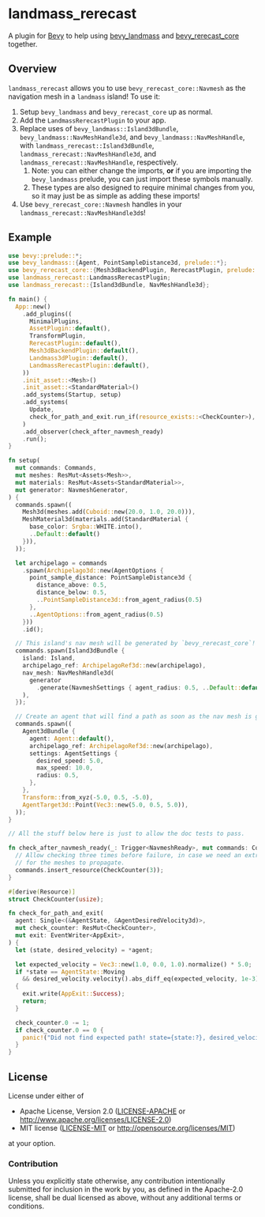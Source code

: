 # landmass_rerecast

A plugin for [Bevy](https://bevyengine.org) to help using
[bevy_landmass](https://github.com/andriyDev/landmass) and
[bevy_rerecast_core](https://github.com/janhohenheim/rerecast) together.

## Overview

`landmass_rerecast` allows you to use `bevy_rerecast_core::Navmesh` as the
navigation mesh in a `landmass` island! To use it:

1. Setup `bevy_landmass` and `bevy_rerecast_core` up as normal.
2. Add the `LandmassRerecastPlugin` to your app.
3. Replace uses of `bevy_landmass::Island3dBundle`,
   `bevy_landmass::NavMeshHandle3d`, and `bevy_landmass::NavMeshHandle`, with
   `landmass_rerecast::Island3dBundle`, `landmass_rerecast::NavMeshHandle3d`, and
   `landmass_rerecast::NavMeshHandle`, respectively.
   1. Note: you can either change the imports, **or** if you are importing the
      `bevy_landmass` prelude, you can just import these symbols manually.
   2. These types are also designed to require minimal changes from you, so it
      may just be as simple as adding these imports!
4. Use `bevy_rerecast_core::Navmesh` handles in your
   `landmass_rerecast::NavMeshHandle3d`s!

## Example

```rust
use bevy::prelude::*;
use bevy_landmass::{Agent, PointSampleDistance3d, prelude::*};
use bevy_rerecast_core::{Mesh3dBackendPlugin, RerecastPlugin, prelude::*};
use landmass_rerecast::LandmassRerecastPlugin;
use landmass_rerecast::{Island3dBundle, NavMeshHandle3d};

fn main() {
  App::new()
    .add_plugins((
      MinimalPlugins,
      AssetPlugin::default(),
      TransformPlugin,
      RerecastPlugin::default(),
      Mesh3dBackendPlugin::default(),
      Landmass3dPlugin::default(),
      LandmassRerecastPlugin::default(),
    ))
    .init_asset::<Mesh>()
    .init_asset::<StandardMaterial>()
    .add_systems(Startup, setup)
    .add_systems(
      Update,
      check_for_path_and_exit.run_if(resource_exists::<CheckCounter>),
    )
    .add_observer(check_after_navmesh_ready)
    .run();
}

fn setup(
  mut commands: Commands,
  mut meshes: ResMut<Assets<Mesh>>,
  mut materials: ResMut<Assets<StandardMaterial>>,
  mut generator: NavmeshGenerator,
) {
  commands.spawn((
    Mesh3d(meshes.add(Cuboid::new(20.0, 1.0, 20.0))),
    MeshMaterial3d(materials.add(StandardMaterial {
      base_color: Srgba::WHITE.into(),
      ..Default::default()
    })),
  ));

  let archipelago = commands
    .spawn(Archipelago3d::new(AgentOptions {
      point_sample_distance: PointSampleDistance3d {
        distance_above: 0.5,
        distance_below: 0.5,
        ..PointSampleDistance3d::from_agent_radius(0.5)
      },
      ..AgentOptions::from_agent_radius(0.5)
    }))
    .id();

  // This island's nav mesh will be generated by `bevy_rerecast_core`!
  commands.spawn(Island3dBundle {
    island: Island,
    archipelago_ref: ArchipelagoRef3d::new(archipelago),
    nav_mesh: NavMeshHandle3d(
      generator
        .generate(NavmeshSettings { agent_radius: 0.5, ..Default::default() }),
    ),
  });

  // Create an agent that will find a path as soon as the nav mesh is generated.
  commands.spawn((
    Agent3dBundle {
      agent: Agent::default(),
      archipelago_ref: ArchipelagoRef3d::new(archipelago),
      settings: AgentSettings {
        desired_speed: 5.0,
        max_speed: 10.0,
        radius: 0.5,
      },
    },
    Transform::from_xyz(-5.0, 0.5, -5.0),
    AgentTarget3d::Point(Vec3::new(5.0, 0.5, 5.0)),
  ));
}

// All the stuff below here is just to allow the doc tests to pass.

fn check_after_navmesh_ready(_: Trigger<NavmeshReady>, mut commands: Commands) {
  // Allow checking three times before failure, in case we need an extra frame
  // for the meshes to propagate.
  commands.insert_resource(CheckCounter(3));
}

#[derive(Resource)]
struct CheckCounter(usize);

fn check_for_path_and_exit(
  agent: Single<(&AgentState, &AgentDesiredVelocity3d)>,
  mut check_counter: ResMut<CheckCounter>,
  mut exit: EventWriter<AppExit>,
) {
  let (state, desired_velocity) = *agent;

  let expected_velocity = Vec3::new(1.0, 0.0, 1.0).normalize() * 5.0;
  if *state == AgentState::Moving
    && desired_velocity.velocity().abs_diff_eq(expected_velocity, 1e-3)
  {
    exit.write(AppExit::Success);
    return;
  }

  check_counter.0 -= 1;
  if check_counter.0 == 0 {
    panic!("Did not find expected path! state={state:?}, desired_velocity={desired_velocity:?}");
  }
}
```

## License

License under either of

- Apache License, Version 2.0 ([LICENSE-APACHE](LICENSE-APACHE) or <http://www.apache.org/licenses/LICENSE-2.0>)
- MIT license ([LICENSE-MIT](LICENSE-MIT) or <http://opensource.org/licenses/MIT>)

at your option.

### Contribution

Unless you explicitly state otherwise, any contribution intentionally submitted
for inclusion in the work by you, as defined in the Apache-2.0 license, shall
be dual licensed as above, without any additional terms or conditions.
